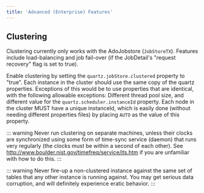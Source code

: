 ```yaml
---
title: 'Advanced (Enterprise) Features'
---
```


## Clustering

Clustering currently only works with the AdoJobstore (`JobStoreTX`). 
Features include load-balancing and job fail-over (if the JobDetail's "request recovery" flag is set to true).

Enable clustering by setting the `quartz.jobStore.clustered` property to "true". 
Each instance in the cluster should use the same copy of the quartz properties. 
Exceptions of this would be to use properties that are identical, with the following allowable exceptions: 
Different thread pool size, and different value for the `quartz.scheduler.instanceId` property. 
Each node in the cluster MUST have a unique instanceId, which is easily done (without needing different properties files) by placing `AUTO` as the value of this property.

::: warning
Never run clustering on separate machines, unless their clocks are synchronized using some form of time-sync service (daemon) that runs very regularly
(the clocks must be within a second of each other). See <a href="http://www.boulder.nist.gov/timefreq/service/its.htm">http://www.boulder.nist.gov/timefreq/service/its.htm</a>
if you are unfamiliar with how to do this.
:::

::: warning
Never fire-up a non-clustered instance against the same set of tables that any other instance is running against. 
You may get serious data corruption, and will definitely experience eratic behavior.
:::
